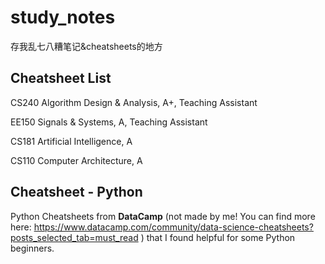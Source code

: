 # study_notes
存我乱七八糟笔记&cheatsheets的地方

## Cheatsheet List

CS240 Algorithm Design & Analysis, A+, Teaching Assistant

EE150 Signals & Systems, A, Teaching Assistant

CS181 Artificial Intelligence, A

CS110 Computer Architecture, A

## Cheatsheet - Python

Python Cheatsheets from **DataCamp** (not made by me! You can find more here: https://www.datacamp.com/community/data-science-cheatsheets?posts_selected_tab=must_read ) that I found helpful for some Python beginners. 
